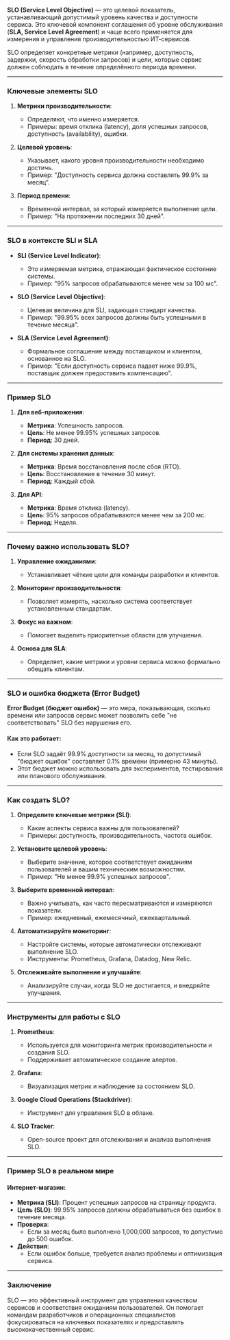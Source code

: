 **SLO (Service Level Objective)** — это целевой показатель, устанавливающий допустимый уровень качества и доступности сервиса. Это ключевой компонент соглашения об уровне обслуживания (**SLA, Service Level Agreement**) и чаще всего применяется для измерения и управления производительностью ИТ-сервисов.

SLO определяет конкретные метрики (например, доступность, задержки, скорость обработки запросов) и цели, которые сервис должен соблюдать в течение определённого периода времени.

---

### **Ключевые элементы SLO**

1. **Метрики производительности**:
    
    - Определяют, что именно измеряется.
    - Примеры: время отклика (latency), доля успешных запросов, доступность (availability), ошибки.
2. **Целевой уровень**:
    
    - Указывает, какого уровня производительности необходимо достичь.
    - Пример: "Доступность сервиса должна составлять 99.9% за месяц".
3. **Период времени**:
    
    - Временной интервал, за который измеряется выполнение цели.
    - Пример: "На протяжении последних 30 дней".

---

### **SLO в контексте SLI и SLA**

- **SLI (Service Level Indicator)**:
    
    - Это измеряемая метрика, отражающая фактическое состояние системы.
    - Пример: "95% запросов обрабатываются менее чем за 100 мс".
- **SLO (Service Level Objective)**:
    
    - Целевая величина для SLI, задающая стандарт качества.
    - Пример: "99.95% всех запросов должны быть успешными в течение месяца".
- **SLA (Service Level Agreement)**:
    
    - Формальное соглашение между поставщиком и клиентом, основанное на SLO.
    - Пример: "Если доступность сервиса падает ниже 99.9%, поставщик должен предоставить компенсацию".

---

### **Пример SLO**

1. **Для веб-приложения**:
    
    - **Метрика**: Успешность запросов.
    - **Цель**: Не менее 99.95% успешных запросов.
    - **Период**: 30 дней.
2. **Для системы хранения данных**:
    
    - **Метрика**: Время восстановления после сбоя (RTO).
    - **Цель**: Восстановление в течение 30 минут.
    - **Период**: Каждый сбой.
3. **Для API**:
    
    - **Метрика**: Время отклика (latency).
    - **Цель**: 95% запросов обрабатываются менее чем за 200 мс.
    - **Период**: Неделя.

---

### **Почему важно использовать SLO?**

1. **Управление ожиданиями**:
    
    - Устанавливает чёткие цели для команды разработки и клиентов.
2. **Мониторинг производительности**:
    
    - Позволяет измерять, насколько система соответствует установленным стандартам.
3. **Фокус на важном**:
    
    - Помогает выделить приоритетные области для улучшения.
4. **Основа для SLA**:
    
    - Определяет, какие метрики и уровни сервиса можно формально обещать клиентам.

---

### **SLO и ошибка бюджета (Error Budget)**

**Error Budget (бюджет ошибок)** — это мера, показывающая, сколько времени или запросов сервис может позволить себе "не соответствовать" SLO без нарушения его.

#### Как это работает:

- Если SLO задаёт 99.9% доступности за месяц, то допустимый "бюджет ошибок" составляет 0.1% времени (примерно 43 минуты).
- Этот бюджет можно использовать для экспериментов, тестирования или планового обслуживания.

---

### **Как создать SLO?**

1. **Определите ключевые метрики (SLI)**:
    
    - Какие аспекты сервиса важны для пользователей?
    - Примеры: доступность, производительность, частота ошибок.
2. **Установите целевой уровень**:
    
    - Выберите значение, которое соответствует ожиданиям пользователей и вашим техническим возможностям.
    - Пример: "Не менее 99.9% успешных запросов".
3. **Выберите временной интервал**:
    
    - Важно учитывать, как часто пересматриваются и измеряются показатели.
    - Пример: ежедневный, ежемесячный, ежеквартальный.
4. **Автоматизируйте мониторинг**:
    
    - Настройте системы, которые автоматически отслеживают выполнение SLO.
    - Инструменты: Prometheus, Grafana, Datadog, New Relic.
5. **Отслеживайте выполнение и улучшайте**:
    
    - Анализируйте случаи, когда SLO не достигается, и внедряйте улучшения.

---

### **Инструменты для работы с SLO**

1. **Prometheus**:
    
    - Используется для мониторинга метрик производительности и создания SLO.
    - Поддерживает автоматическое создание алертов.
2. **Grafana**:
    
    - Визуализация метрик и наблюдение за состоянием SLO.
3. **Google Cloud Operations (Stackdriver)**:
    
    - Инструмент для управления SLO в облаке.
4. **SLO Tracker**:
    
    - Open-source проект для отслеживания и анализа выполнения SLO.

---

### **Пример SLO в реальном мире**

#### Интернет-магазин:

- **Метрика (SLI)**: Процент успешных запросов на страницу продукта.
- **Цель (SLO)**: 99.95% запросов должны обрабатываться без ошибок в течение месяца.
- **Проверка**:
    - Если за месяц было выполнено 1,000,000 запросов, то допустимо до 500 ошибок.
- **Действия**:
    - Если ошибок больше, требуется анализ проблемы и оптимизация сервиса.

---

### **Заключение**

SLO — это эффективный инструмент для управления качеством сервисов и соответствия ожиданиям пользователей. Он помогает командам разработчиков и операционных специалистов фокусироваться на ключевых показателях и предоставлять высококачественный сервис.